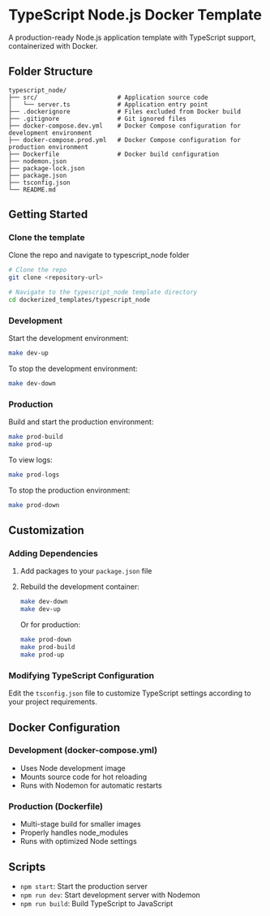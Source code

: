 # TypeScript Node.js Docker Template

A production-ready Node.js application template with TypeScript support, containerized with Docker.

## Folder Structure

```
typescript_node/
├── src/                      # Application source code
│   └── server.ts             # Application entry point
├── .dockerignore             # Files excluded from Docker build
├── .gitignore                # Git ignored files
├── docker-compose.dev.yml    # Docker Compose configuration for development environment
├── docker-compose.prod.yml   # Docker Compose configuration for production environment
├── Dockerfile                # Docker build configuration
├── nodemon.json              
├── package-lock.json         
├── package.json              
├── tsconfig.json             
└── README.md                 
```

## Getting Started

### Clone the template
Clone the repo and navigate to typescript_node folder

   ```bash
   # Clone the repo
   git clone <repository-url>
   
   # Navigate to the typescript_node template directory
   cd dockerized_templates/typescript_node
   ```

### Development
Start the development environment:
```bash
make dev-up
```

To stop the development environment:
```bash
make dev-down
```

### Production
Build and start the production environment:
```bash
make prod-build
make prod-up
```

To view logs:
```bash
make prod-logs
```

To stop the production environment:
```bash
make prod-down
```

## Customization

### Adding Dependencies

1. Add packages to your `package.json` file
2. Rebuild the development container:
   ```bash
   make dev-down
   make dev-up
   ```
   
   Or for production:
   ```bash
   make prod-down
   make prod-build
   make prod-up
   ```

### Modifying TypeScript Configuration

Edit the `tsconfig.json` file to customize TypeScript settings according to your project requirements.

## Docker Configuration

### Development (docker-compose.yml)

- Uses Node development image
- Mounts source code for hot reloading
- Runs with Nodemon for automatic restarts

### Production (Dockerfile)

- Multi-stage build for smaller images
- Properly handles node_modules
- Runs with optimized Node settings

## Scripts

- `npm start`: Start the production server
- `npm run dev`: Start development server with Nodemon
- `npm run build`: Build TypeScript to JavaScript

